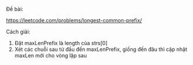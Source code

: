 Đề bài:

https://leetcode.com/problems/longest-common-prefix/

Cách giải: 

1. Đặt maxLenPrefix là length của strs[0]
2. Xét các chuỗi sau từ đầu đến maxLenPrefix, giống đến đâu thì cập nhật maxLen mới cho vòng lặp sau